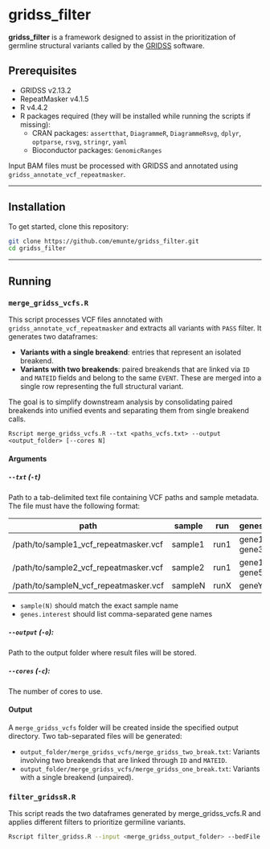 # gridss_filter
**gridss_filter** is a framework designed to assist in the prioritization of germline structural variants called by the [GRIDSS](https://github.com/PapenfussLab/gridss) software.

## Prerequisites 
- GRIDSS v2.13.2  
- RepeatMasker v4.1.5  
- R v4.4.2  
- R packages required (they will be installed while running the scripts if missing):  
  - CRAN packages: `assertthat`, `DiagrammeR`, `DiagrammeRsvg`, `dplyr`, `optparse`, `rsvg`, `stringr`, `yaml`  
  - Bioconductor packages: `GenomicRanges`
 

Input BAM files must be processed with GRIDSS and annotated using `gridss_annotate_vcf_repeatmasker`.

---

## Installation
To get started, clone this repository:

```bash
git clone https://github.com/emunte/gridss_filter.git
cd gridss_filter
```

---

## Running
### `merge_gridss_vcfs.R`
This script processes VCF files annotated with `gridss_annotate_vcf_repeatmasker` and extracts all variants with `PASS` filter. It generates two dataframes:

- **Variants with a single breakend**: entries that represent an isolated breakend.
- **Variants with two breakends**: paired breakends that are linked via `ID` and `MATEID` fields and belong to the same `EVENT`. These are merged into a single row representing the full structural variant.

The goal is to simplify downstream analysis by consolidating paired breakends into unified events and separating them from single breakend calls.

````
Rscript merge_gridss_vcfs.R --txt <paths_vcfs.txt> --output <output_folder> [--cores N]
````

#### Arguments

##### `--txt` (`-t`)
Path to a tab-delimited text file containing VCF paths and sample metadata. The file must have the following format:

| path  | sample | run | genes.interest |
|-----------|-----------|-----------|-----------|
| /path/to/sample1_vcf_repeatmasker.vcf | sample1  | run1  | gene1, gene2, gene3, gene4|
| /path/to/sample2_vcf_repeatmasker.vcf | sample2  | run1  | gene1, gene3, gene5|
| /path/to/sampleN_vcf_repeatmasker.vcf| sampleN  | runX  | geneY|

- `sample(N)` should match the exact sample name
- `genes.interest` should list comma-separated gene names

##### `--output` (`-o`):
Path to the output folder where result files will be stored.


##### `--cores` (`-c`):
The number of cores to use. 

#### Output
A `merge_gridss_vcfs` folder will be created inside the specified output directory. Two tab-separated files will be generated:

- `output_folder/merge_gridss_vcfs/merge_gridss_two_break.txt`: Variants involving two breakends that are linked through `ID` and `MATEID`.
- `output_folder/merge_gridss_vcfs/merge_gridss_one_break.txt`: Variants with a single breakend (unpaired).


### `filter_gridssR.R`

This script reads the two dataframes generated by merge_gridss_vcfs.R and applies different filters to prioritize germiline variants. 

```bash
Rscript filter_gridss.R --input <merge_gridss_output_folder> --bedFile <genes.bed> --params <params.yaml> --output <results_folder> --name <project_name> [--mergeVariants N]
````



